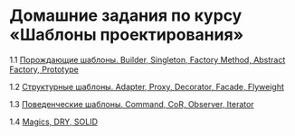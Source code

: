 
 #  Домашние задания по курсу «Шаблоны проектирования»

1.1 [Порождающие шаблоны. Builder, Singleton, Factory Method, Abstract Factory, Prototype](JavaCoreHomeworks/creational/README.md)

1.2 [Структурные шаблоны. Adapter, Proxy, Decorator, Facade, Flyweight](JavaCoreHomeworks/structural/README.md)

1.3 [Поведенческие шаблоны. Command, CoR, Observer, Iterator](JavaCoreHomeworks/behave/README.md)

1.4 [Magics, DRY, SOLID](JavaCoreHomeworks/solid)


